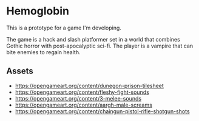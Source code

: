 Hemoglobin
===========

This is a prototype for a game I'm developing.

The game is a hack and slash platformer set in a world that combines Gothic horror with post-apocalyptic sci-fi. The player is a vampire that can bite enemies to regain health.

Assets
-----------

* https://opengameart.org/content/dunegon-prison-tilesheet
* https://opengameart.org/content/fleshy-fight-sounds
* https://opengameart.org/content/3-melee-sounds
* https://opengameart.org/content/aargh-male-screams
* https://opengameart.org/content/chaingun-pistol-rifle-shotgun-shots
